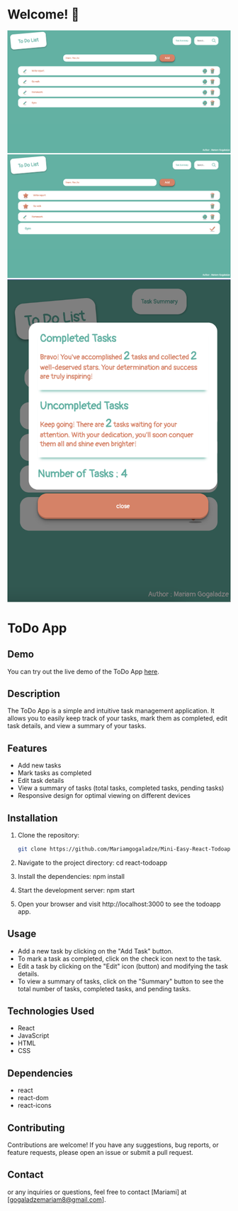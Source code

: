 
# Welcome! 👋

![App Screenshot](./screenshot.png)
![App Screen](./screenshot2.png)
![App](./screenshot3.png)

# ToDo App

 ## Demo

You can try out the live demo of the ToDo App [here]([https://your-demo-url.com](https://mini-easy-react-todoapp.netlify.app/)).


## Description

The ToDo App is a simple and intuitive task management application. It allows you to easily keep track of your tasks, mark them as completed, edit task details, and view a summary of your tasks.

## Features

- Add new tasks 
- Mark tasks as completed
- Edit task details
- View a summary of tasks (total tasks, completed tasks, pending tasks)
- Responsive design for optimal viewing on different devices


## Installation


1. Clone the repository:

   ```bash
   git clone https://github.com/Mariamgogaladze/Mini-Easy-React-Todoapp

   ```

2. Navigate to the project directory:
   cd react-todoapp
3. Install the dependencies:
   npm install
4. Start the development server:
   npm start
5. Open your browser and visit http://localhost:3000 to see the todoapp app.

## Usage 
- Add a new task by clicking on the "Add Task" button.
- To mark a task as completed, click on the check icon  next to the task.
- Edit a task by clicking on the "Edit" icon (button) and modifying the task details.
- To view a summary of tasks, click on the "Summary" button to see the total number of tasks, completed tasks, and pending tasks.

## Technologies Used

- React
- JavaScript 
- HTML
- CSS

## Dependencies

- react
- react-dom
- react-icons

## Contributing

Contributions are welcome! If you have any suggestions, bug reports, or feature requests, please open an issue or submit a pull request.

## Contact

or any inquiries or questions, feel free to contact [Mariami] at [gogaladzemariam8@gmail.com].
